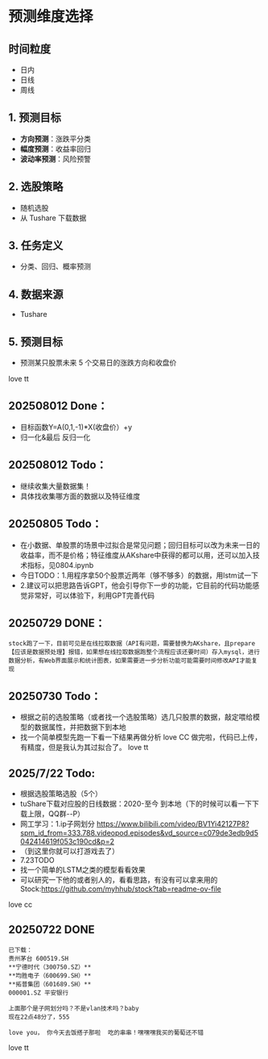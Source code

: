 # 预测维度选择

## 时间粒度
- 日内
- 日线
- 周线

## 1. 预测目标
- **方向预测**：涨跌平分类
- **幅度预测**：收益率回归
- **波动率预测**：风险预警

## 2. 选股策略
- 随机选股
- 从 Tushare 下载数据

## 3. 任务定义
- 分类、回归、概率预测

## 4. 数据来源
- Tushare

## 5. 预测目标
- 预测某只股票未来 5 个交易日的涨跌方向和收盘价

love tt

## 202508012 Done：
 - 目标函数Y=A(0,1,-1)*X(收盘价）+y
 - 归一化&最后 反归一化

## 202508012 Todo：
 - 继续收集大量数据集！
 - 具体找收集哪方面的数据以及特征维度

## 20250805 Todo：
 - 在小数据、单股票的场景中过拟合是常见问题；回归目标可以改为未来一日的收益率，而不是价格；特征维度从AKshare中获得的都可以用，还可以加入技术指标，见0804.ipynb
 - 今日TODO：1.用程序拿50个股票近两年（够不够多）的数据，用lstm试一下
 - 2.建议可以把思路告诉GPT，他会引导你下一步的功能，它目前的代码功能感觉非常好，可以体验下，利用GPT完善代码

## 20250729 DONE：
    stock跑了一下，目前可见是在线拉取数据（API有问题，需要替换为AKshare，且prepare【应该是数据预处理】报错，如果想在线拉取数据跑整个流程应该还要时间）存入mysql，进行数据分析，有Web界面展示和统计图表，如果需要进一步分析功能可能需要时间修改API才能复现
## 20250730 Todo：
 - 根据之前的选股策略（或者找一个选股策略）选几只股票的数据，敲定喂给模型的数据属性，并把数据下到本地
 - 找一个简单模型先跑一下看一下结果再做分析
   love CC
   做完啦，代码已上传，有精度，但是我认为其过拟合了。
   love tt
   
## 2025/7/22 Todo:
- 根据选股策略选股（5个）
- tuShare下载对应股的日线数据：2020-至今 到本地（下的时候可以看一下下载上限，QQ群--P）
- 网工学习：1.ip子网划分 https://www.bilibili.com/video/BV1Yi42127P8?spm_id_from=333.788.videopod.episodes&vd_source=c079de3edb9d5042414619f053c190cd&p=2
- （到这里你就可以打游戏去了）
- 7.23TODO
- 找一个简单的LSTM之类的模型看看效果
- 可以研究一下他的或者别人的，看看思路，有没有可以拿来用的Stock:https://github.com/myhhub/stock?tab=readme-ov-file

love cc

## 20250722 DONE
    已下载：
    贵州茅台 600519.SH
    **宁德时代（300750.SZ）**
    **均胜电子（600699.SH）**
    **拓普集团（601689.SH）**
    000001.SZ 平安银行

    上面那个是子网划分吗？不是vlan技术吗？baby
    现在22点48分了，555

    love you， 你今天去饭搭子那啦  吃的串串！嘿嘿嘿我买的葡萄还不错

love tt




